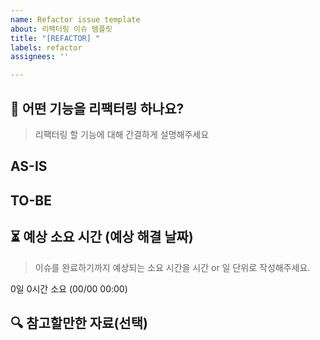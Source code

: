 ```yaml
---
name: Refactor issue template
about: 리팩터링 이슈 템플릿
title: "[REFACTOR] "
labels: refactor
assignees: ''

---
```


## 📌 어떤 기능을 리팩터링 하나요?
> 리팩터링 할 기능에 대해 간결하게 설명해주세요

## AS-IS

## TO-BE

## ⏳ 예상 소요 시간 (예상 해결 날짜)
> 이슈를 완료하기까지 예상되는 소요 시간을 시간 or 일 단위로 작성해주세요.

0일 0시간 소요 (00/00 00:00)

## 🔍 참고할만한 자료(선택)

